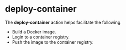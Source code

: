 # deploy-container

The **deploy-container** action helps facilitate the following:

- Build a Docker image.
- Login to a container registry.
- Push the image to the container registry.
